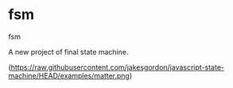 # fsm
fsm

A new project of final state machine.

(https://raw.githubusercontent.com/jakesgordon/javascript-state-machine/HEAD/examples/matter.png)
